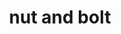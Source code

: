 ---
layout: smileys&emotion
title: nut and bolt
emoji: nut_and_bolt
permalink: 🔩.html
image: assets/img/3moji/nut_and_bolt.png
---